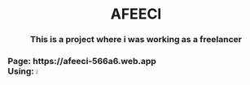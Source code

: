<h1 align="center">AFEECI</h1>
<h3 align="center">This is a project where i was working as a freelancer</h3>
<h3 align="start"> Page: https://afeeci-566a6.web.app <br> Using: <img src="https://upload.wikimedia.org/wikipedia/commons/thumb/9/99/Unofficial_JavaScript_logo_2.svg/2048px-Unofficial_JavaScript_logo_2.svg.png" width=5%><img/> </h3> 
